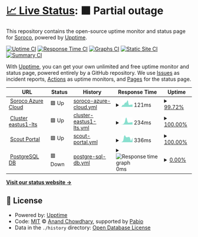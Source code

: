 # [📈 Live Status](https://statuspage.soroco.com): <!--live status--> **🟧 Partial outage**

This repository contains the open-source uptime monitor and status page for [Soroco](https://soroco.com), powered by [Upptime](https://github.com/upptime/upptime).

[![Uptime CI](https://github.com/soroco/statuspage/workflows/Uptime%20CI/badge.svg)](https://github.com/soroco/statuspage/actions?query=workflow%3A%22Uptime+CI%22)
[![Response Time CI](https://github.com/soroco/statuspage/workflows/Response%20Time%20CI/badge.svg)](https://github.com/soroco/statuspage/actions?query=workflow%3A%22Response+Time+CI%22)
[![Graphs CI](https://github.com/soroco/statuspage/workflows/Graphs%20CI/badge.svg)](https://github.com/soroco/statuspage/actions?query=workflow%3A%22Graphs+CI%22)
[![Static Site CI](https://github.com/soroco/statuspage/workflows/Static%20Site%20CI/badge.svg)](https://github.com/soroco/statuspage/actions?query=workflow%3A%22Static+Site+CI%22)
[![Summary CI](https://github.com/soroco/statuspage/workflows/Summary%20CI/badge.svg)](https://github.com/soroco/statuspage/actions?query=workflow%3A%22Summary+CI%22)

With [Upptime](https://upptime.js.org), you can get your own unlimited and free uptime monitor and status page, powered entirely by a GitHub repository. We use [Issues](https://github.com/soroco/statuspage/issues) as incident reports, [Actions](https://github.com/soroco/statuspage/actions) as uptime monitors, and [Pages](https://statuspage.soroco.com) for the status page.

<!--start: status pages-->
<!-- This summary is generated by Upptime (https://github.com/upptime/upptime) -->
<!-- Do not edit this manually, your changes will be overwritten -->
<!-- prettier-ignore -->
| URL | Status | History | Response Time | Uptime |
| --- | ------ | ------- | ------------- | ------ |
| <img alt="" src="https://icons.duckduckgo.com/ip3/www.google.com.ico" height="13"> [Soroco Azure Cloud](https://www.google.com) | 🟩 Up | [soroco-azure-cloud.yml](https://github.com/soroco/statuspage/commits/HEAD/history/soroco-azure-cloud.yml) | <details><summary><img alt="Response time graph" src="./graphs/soroco-azure-cloud/response-time-week.png" height="20"> 121ms</summary><br><a href="https://statuspage.soroco.com/history/soroco-azure-cloud"><img alt="Response time 136" src="https://img.shields.io/endpoint?url=https%3A%2F%2Fraw.githubusercontent.com%2Fsoroco%2Fstatuspage%2FHEAD%2Fapi%2Fsoroco-azure-cloud%2Fresponse-time.json"></a><br><a href="https://statuspage.soroco.com/history/soroco-azure-cloud"><img alt="24-hour response time 91" src="https://img.shields.io/endpoint?url=https%3A%2F%2Fraw.githubusercontent.com%2Fsoroco%2Fstatuspage%2FHEAD%2Fapi%2Fsoroco-azure-cloud%2Fresponse-time-day.json"></a><br><a href="https://statuspage.soroco.com/history/soroco-azure-cloud"><img alt="7-day response time 121" src="https://img.shields.io/endpoint?url=https%3A%2F%2Fraw.githubusercontent.com%2Fsoroco%2Fstatuspage%2FHEAD%2Fapi%2Fsoroco-azure-cloud%2Fresponse-time-week.json"></a><br><a href="https://statuspage.soroco.com/history/soroco-azure-cloud"><img alt="30-day response time 136" src="https://img.shields.io/endpoint?url=https%3A%2F%2Fraw.githubusercontent.com%2Fsoroco%2Fstatuspage%2FHEAD%2Fapi%2Fsoroco-azure-cloud%2Fresponse-time-month.json"></a><br><a href="https://statuspage.soroco.com/history/soroco-azure-cloud"><img alt="1-year response time 136" src="https://img.shields.io/endpoint?url=https%3A%2F%2Fraw.githubusercontent.com%2Fsoroco%2Fstatuspage%2FHEAD%2Fapi%2Fsoroco-azure-cloud%2Fresponse-time-year.json"></a></details> | <details><summary><a href="https://statuspage.soroco.com/history/soroco-azure-cloud">99.72%</a></summary><a href="https://statuspage.soroco.com/history/soroco-azure-cloud"><img alt="All-time uptime 99.80%" src="https://img.shields.io/endpoint?url=https%3A%2F%2Fraw.githubusercontent.com%2Fsoroco%2Fstatuspage%2FHEAD%2Fapi%2Fsoroco-azure-cloud%2Fuptime.json"></a><br><a href="https://statuspage.soroco.com/history/soroco-azure-cloud"><img alt="24-hour uptime 100.00%" src="https://img.shields.io/endpoint?url=https%3A%2F%2Fraw.githubusercontent.com%2Fsoroco%2Fstatuspage%2FHEAD%2Fapi%2Fsoroco-azure-cloud%2Fuptime-day.json"></a><br><a href="https://statuspage.soroco.com/history/soroco-azure-cloud"><img alt="7-day uptime 99.72%" src="https://img.shields.io/endpoint?url=https%3A%2F%2Fraw.githubusercontent.com%2Fsoroco%2Fstatuspage%2FHEAD%2Fapi%2Fsoroco-azure-cloud%2Fuptime-week.json"></a><br><a href="https://statuspage.soroco.com/history/soroco-azure-cloud"><img alt="30-day uptime 99.80%" src="https://img.shields.io/endpoint?url=https%3A%2F%2Fraw.githubusercontent.com%2Fsoroco%2Fstatuspage%2FHEAD%2Fapi%2Fsoroco-azure-cloud%2Fuptime-month.json"></a><br><a href="https://statuspage.soroco.com/history/soroco-azure-cloud"><img alt="1-year uptime 99.80%" src="https://img.shields.io/endpoint?url=https%3A%2F%2Fraw.githubusercontent.com%2Fsoroco%2Fstatuspage%2FHEAD%2Fapi%2Fsoroco-azure-cloud%2Fuptime-year.json"></a></details>
| <img alt="" src="https://icons.duckduckgo.com/ip3/en.wikipedia.org.ico" height="13"> [Cluster eastus1-lts](https://en.wikipedia.org) | 🟩 Up | [cluster-eastus1-lts.yml](https://github.com/soroco/statuspage/commits/HEAD/history/cluster-eastus1-lts.yml) | <details><summary><img alt="Response time graph" src="./graphs/cluster-eastus1-lts/response-time-week.png" height="20"> 234ms</summary><br><a href="https://statuspage.soroco.com/history/cluster-eastus1-lts"><img alt="Response time 208" src="https://img.shields.io/endpoint?url=https%3A%2F%2Fraw.githubusercontent.com%2Fsoroco%2Fstatuspage%2FHEAD%2Fapi%2Fcluster-eastus1-lts%2Fresponse-time.json"></a><br><a href="https://statuspage.soroco.com/history/cluster-eastus1-lts"><img alt="24-hour response time 214" src="https://img.shields.io/endpoint?url=https%3A%2F%2Fraw.githubusercontent.com%2Fsoroco%2Fstatuspage%2FHEAD%2Fapi%2Fcluster-eastus1-lts%2Fresponse-time-day.json"></a><br><a href="https://statuspage.soroco.com/history/cluster-eastus1-lts"><img alt="7-day response time 234" src="https://img.shields.io/endpoint?url=https%3A%2F%2Fraw.githubusercontent.com%2Fsoroco%2Fstatuspage%2FHEAD%2Fapi%2Fcluster-eastus1-lts%2Fresponse-time-week.json"></a><br><a href="https://statuspage.soroco.com/history/cluster-eastus1-lts"><img alt="30-day response time 208" src="https://img.shields.io/endpoint?url=https%3A%2F%2Fraw.githubusercontent.com%2Fsoroco%2Fstatuspage%2FHEAD%2Fapi%2Fcluster-eastus1-lts%2Fresponse-time-month.json"></a><br><a href="https://statuspage.soroco.com/history/cluster-eastus1-lts"><img alt="1-year response time 208" src="https://img.shields.io/endpoint?url=https%3A%2F%2Fraw.githubusercontent.com%2Fsoroco%2Fstatuspage%2FHEAD%2Fapi%2Fcluster-eastus1-lts%2Fresponse-time-year.json"></a></details> | <details><summary><a href="https://statuspage.soroco.com/history/cluster-eastus1-lts">100.00%</a></summary><a href="https://statuspage.soroco.com/history/cluster-eastus1-lts"><img alt="All-time uptime 100.00%" src="https://img.shields.io/endpoint?url=https%3A%2F%2Fraw.githubusercontent.com%2Fsoroco%2Fstatuspage%2FHEAD%2Fapi%2Fcluster-eastus1-lts%2Fuptime.json"></a><br><a href="https://statuspage.soroco.com/history/cluster-eastus1-lts"><img alt="24-hour uptime 100.00%" src="https://img.shields.io/endpoint?url=https%3A%2F%2Fraw.githubusercontent.com%2Fsoroco%2Fstatuspage%2FHEAD%2Fapi%2Fcluster-eastus1-lts%2Fuptime-day.json"></a><br><a href="https://statuspage.soroco.com/history/cluster-eastus1-lts"><img alt="7-day uptime 100.00%" src="https://img.shields.io/endpoint?url=https%3A%2F%2Fraw.githubusercontent.com%2Fsoroco%2Fstatuspage%2FHEAD%2Fapi%2Fcluster-eastus1-lts%2Fuptime-week.json"></a><br><a href="https://statuspage.soroco.com/history/cluster-eastus1-lts"><img alt="30-day uptime 100.00%" src="https://img.shields.io/endpoint?url=https%3A%2F%2Fraw.githubusercontent.com%2Fsoroco%2Fstatuspage%2FHEAD%2Fapi%2Fcluster-eastus1-lts%2Fuptime-month.json"></a><br><a href="https://statuspage.soroco.com/history/cluster-eastus1-lts"><img alt="1-year uptime 100.00%" src="https://img.shields.io/endpoint?url=https%3A%2F%2Fraw.githubusercontent.com%2Fsoroco%2Fstatuspage%2FHEAD%2Fapi%2Fcluster-eastus1-lts%2Fuptime-year.json"></a></details>
| <img alt="" src="https://icons.duckduckgo.com/ip3/news.ycombinator.com.ico" height="13"> [Scout Portal](https://news.ycombinator.com) | 🟩 Up | [scout-portal.yml](https://github.com/soroco/statuspage/commits/HEAD/history/scout-portal.yml) | <details><summary><img alt="Response time graph" src="./graphs/scout-portal/response-time-week.png" height="20"> 336ms</summary><br><a href="https://statuspage.soroco.com/history/scout-portal"><img alt="Response time 321" src="https://img.shields.io/endpoint?url=https%3A%2F%2Fraw.githubusercontent.com%2Fsoroco%2Fstatuspage%2FHEAD%2Fapi%2Fscout-portal%2Fresponse-time.json"></a><br><a href="https://statuspage.soroco.com/history/scout-portal"><img alt="24-hour response time 358" src="https://img.shields.io/endpoint?url=https%3A%2F%2Fraw.githubusercontent.com%2Fsoroco%2Fstatuspage%2FHEAD%2Fapi%2Fscout-portal%2Fresponse-time-day.json"></a><br><a href="https://statuspage.soroco.com/history/scout-portal"><img alt="7-day response time 336" src="https://img.shields.io/endpoint?url=https%3A%2F%2Fraw.githubusercontent.com%2Fsoroco%2Fstatuspage%2FHEAD%2Fapi%2Fscout-portal%2Fresponse-time-week.json"></a><br><a href="https://statuspage.soroco.com/history/scout-portal"><img alt="30-day response time 321" src="https://img.shields.io/endpoint?url=https%3A%2F%2Fraw.githubusercontent.com%2Fsoroco%2Fstatuspage%2FHEAD%2Fapi%2Fscout-portal%2Fresponse-time-month.json"></a><br><a href="https://statuspage.soroco.com/history/scout-portal"><img alt="1-year response time 321" src="https://img.shields.io/endpoint?url=https%3A%2F%2Fraw.githubusercontent.com%2Fsoroco%2Fstatuspage%2FHEAD%2Fapi%2Fscout-portal%2Fresponse-time-year.json"></a></details> | <details><summary><a href="https://statuspage.soroco.com/history/scout-portal">100.00%</a></summary><a href="https://statuspage.soroco.com/history/scout-portal"><img alt="All-time uptime 99.94%" src="https://img.shields.io/endpoint?url=https%3A%2F%2Fraw.githubusercontent.com%2Fsoroco%2Fstatuspage%2FHEAD%2Fapi%2Fscout-portal%2Fuptime.json"></a><br><a href="https://statuspage.soroco.com/history/scout-portal"><img alt="24-hour uptime 100.00%" src="https://img.shields.io/endpoint?url=https%3A%2F%2Fraw.githubusercontent.com%2Fsoroco%2Fstatuspage%2FHEAD%2Fapi%2Fscout-portal%2Fuptime-day.json"></a><br><a href="https://statuspage.soroco.com/history/scout-portal"><img alt="7-day uptime 100.00%" src="https://img.shields.io/endpoint?url=https%3A%2F%2Fraw.githubusercontent.com%2Fsoroco%2Fstatuspage%2FHEAD%2Fapi%2Fscout-portal%2Fuptime-week.json"></a><br><a href="https://statuspage.soroco.com/history/scout-portal"><img alt="30-day uptime 99.94%" src="https://img.shields.io/endpoint?url=https%3A%2F%2Fraw.githubusercontent.com%2Fsoroco%2Fstatuspage%2FHEAD%2Fapi%2Fscout-portal%2Fuptime-month.json"></a><br><a href="https://statuspage.soroco.com/history/scout-portal"><img alt="1-year uptime 99.94%" src="https://img.shields.io/endpoint?url=https%3A%2F%2Fraw.githubusercontent.com%2Fsoroco%2Fstatuspage%2FHEAD%2Fapi%2Fscout-portal%2Fuptime-year.json"></a></details>
| <img alt="" src="https://icons.duckduckgo.com/ip3/thissitedoesnotexist.koj.co.ico" height="13"> [PostgreSQL DB](https://thissitedoesnotexist.koj.co) | 🟥 Down | [postgre-sql-db.yml](https://github.com/soroco/statuspage/commits/HEAD/history/postgre-sql-db.yml) | <details><summary><img alt="Response time graph" src="./graphs/postgre-sql-db/response-time-week.png" height="20"> 0ms</summary><br><a href="https://statuspage.soroco.com/history/postgre-sql-db"><img alt="Response time 0" src="https://img.shields.io/endpoint?url=https%3A%2F%2Fraw.githubusercontent.com%2Fsoroco%2Fstatuspage%2FHEAD%2Fapi%2Fpostgre-sql-db%2Fresponse-time.json"></a><br><a href="https://statuspage.soroco.com/history/postgre-sql-db"><img alt="24-hour response time 0" src="https://img.shields.io/endpoint?url=https%3A%2F%2Fraw.githubusercontent.com%2Fsoroco%2Fstatuspage%2FHEAD%2Fapi%2Fpostgre-sql-db%2Fresponse-time-day.json"></a><br><a href="https://statuspage.soroco.com/history/postgre-sql-db"><img alt="7-day response time 0" src="https://img.shields.io/endpoint?url=https%3A%2F%2Fraw.githubusercontent.com%2Fsoroco%2Fstatuspage%2FHEAD%2Fapi%2Fpostgre-sql-db%2Fresponse-time-week.json"></a><br><a href="https://statuspage.soroco.com/history/postgre-sql-db"><img alt="30-day response time 0" src="https://img.shields.io/endpoint?url=https%3A%2F%2Fraw.githubusercontent.com%2Fsoroco%2Fstatuspage%2FHEAD%2Fapi%2Fpostgre-sql-db%2Fresponse-time-month.json"></a><br><a href="https://statuspage.soroco.com/history/postgre-sql-db"><img alt="1-year response time 0" src="https://img.shields.io/endpoint?url=https%3A%2F%2Fraw.githubusercontent.com%2Fsoroco%2Fstatuspage%2FHEAD%2Fapi%2Fpostgre-sql-db%2Fresponse-time-year.json"></a></details> | <details><summary><a href="https://statuspage.soroco.com/history/postgre-sql-db">0.00%</a></summary><a href="https://statuspage.soroco.com/history/postgre-sql-db"><img alt="All-time uptime 0.00%" src="https://img.shields.io/endpoint?url=https%3A%2F%2Fraw.githubusercontent.com%2Fsoroco%2Fstatuspage%2FHEAD%2Fapi%2Fpostgre-sql-db%2Fuptime.json"></a><br><a href="https://statuspage.soroco.com/history/postgre-sql-db"><img alt="24-hour uptime 0.00%" src="https://img.shields.io/endpoint?url=https%3A%2F%2Fraw.githubusercontent.com%2Fsoroco%2Fstatuspage%2FHEAD%2Fapi%2Fpostgre-sql-db%2Fuptime-day.json"></a><br><a href="https://statuspage.soroco.com/history/postgre-sql-db"><img alt="7-day uptime 0.00%" src="https://img.shields.io/endpoint?url=https%3A%2F%2Fraw.githubusercontent.com%2Fsoroco%2Fstatuspage%2FHEAD%2Fapi%2Fpostgre-sql-db%2Fuptime-week.json"></a><br><a href="https://statuspage.soroco.com/history/postgre-sql-db"><img alt="30-day uptime 0.00%" src="https://img.shields.io/endpoint?url=https%3A%2F%2Fraw.githubusercontent.com%2Fsoroco%2Fstatuspage%2FHEAD%2Fapi%2Fpostgre-sql-db%2Fuptime-month.json"></a><br><a href="https://statuspage.soroco.com/history/postgre-sql-db"><img alt="1-year uptime 0.00%" src="https://img.shields.io/endpoint?url=https%3A%2F%2Fraw.githubusercontent.com%2Fsoroco%2Fstatuspage%2FHEAD%2Fapi%2Fpostgre-sql-db%2Fuptime-year.json"></a></details>

<!--end: status pages-->

[**Visit our status website →**](https://statuspage.soroco.com)

## 📄 License

- Powered by: [Upptime](https://github.com/upptime/upptime)
- Code: [MIT](./LICENSE) © [Anand Chowdhary](https://anandchowdhary.com), supported by [Pabio](https://pabio.com)
- Data in the `./history` directory: [Open Database License](https://opendatacommons.org/licenses/odbl/1-0/)
